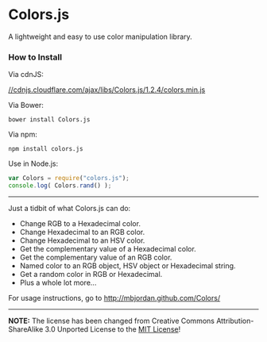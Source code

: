 # Colors.js

A lightweight and easy to use color manipulation library.

### How to Install

Via cdnJS:

[//cdnjs.cloudflare.com/ajax/libs/Colors.js/1.2.4/colors.min.js](//cdnjs.cloudflare.com/ajax/libs/Colors.js/1.2.4/colors.min.js)

Via Bower:

	bower install Colors.js

Via npm:

	npm install colors.js

Use in Node.js:

```javascript
var Colors = require("colors.js");
console.log( Colors.rand() );
```

---

Just a tidbit of what Colors.js can do:

* Change RGB to a Hexadecimal color.
* Change Hexadecimal to an RGB color.
* Change Hexadecimal to an HSV color.
* Get the complementary value of a Hexadecimal color.
* Get the complementary value of an RGB color.
* Named color to an RGB object, HSV object or Hexadecimal string.
* Get a random color in RGB or Hexadecimal.
* Plus a whole lot more...

For usage instructions, go to http://mbjordan.github.com/Colors/

* * *

__NOTE:__ The license has been changed from Creative Commons Attribution-ShareAlike 3.0 Unported License to the [MIT License](https://github.com/mbjordan/Colors/blob/master/LICENSE.txt)!
